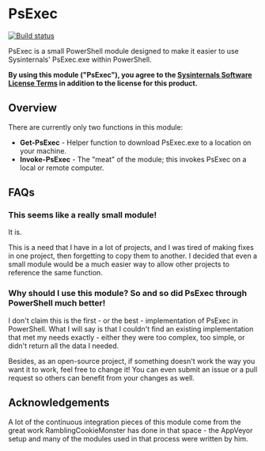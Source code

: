 # PsExec

[![Build status](https://ci.appveyor.com/api/projects/status/rnmrnts05m23j7qq?svg=true)](https://ci.appveyor.com/project/JoshuaT/psexec)

PsExec is a small PowerShell module designed to make it easier to use Sysinternals' PsExec.exe within PowerShell.

**By using this module ("PsExec"), you agree to the [Sysinternals Software License Terms](https://technet.microsoft.com/en-us/sysinternals/bb469936) in addition to the license for this product.**

## Overview

There are currently only two functions in this module:

* **Get-PsExec** - Helper function to download PsExec.exe to a location on your machine.
* **Invoke-PsExec** - The "meat" of the module; this invokes PsExec on a local or remote computer.

## FAQs

### This seems like a really small module!

It is.

This is a need that I have in a lot of projects, and I was tired of making fixes in one project, then forgetting to copy them to another. I decided that even a small module would be a much easier way to allow other projects to reference the same function.

### Why should I use this module? So and so did PsExec through PowerShell much better!

I don't claim this is the first - or the best - implementation of PsExec in PowerShell. What I will say is that I couldn't find an existing implementation that met my needs exactly - either they were too complex, too simple, or didn't return all the data I needed.

Besides, as an open-source project, if something doesn't work the way you want it to work, feel free to change it! You can even submit an issue or a pull request so others can benefit from your changes as well.

## Acknowledgements

A lot of the continuous integration pieces of this module come from the great work RamblingCookieMonster has done in that space - the AppVeyor setup and many of the modules used in that process were written by him.
